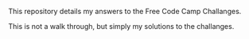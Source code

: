 This repository details my answers to the Free Code Camp Challanges.

This is not a walk through, but simply my solutions to the challanges.